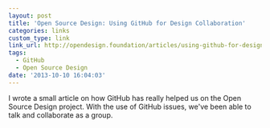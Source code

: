 ```yaml
---
layout: post
title: 'Open Source Design: Using GitHub for Design Collaboration'
categories: links
custom_type: link
link_url: http://opendesign.foundation/articles/using-github-for-design-collaboration/
tags:
  - GitHub
  - Open Source Design
date: '2013-10-10 16:04:03'
---
```

I wrote a small article on how GitHub has really helped us on the Open Source Design project. With the use of GitHub issues, we've been able to talk and collaborate as a group. 
